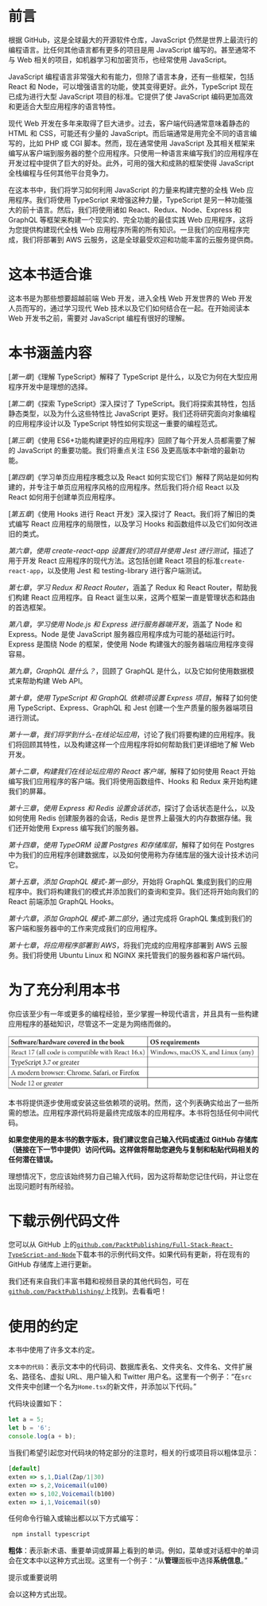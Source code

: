 # 前言

根据 GitHub，这是全球最大的开源软件仓库，JavaScript 仍然是世界上最流行的编程语言。比任何其他语言都有更多的项目是用 JavaScript 编写的。甚至通常不与 Web 相关的项目，如机器学习和加密货币，也经常使用 JavaScript。

JavaScript 编程语言非常强大和有能力，但除了语言本身，还有一些框架，包括 React 和 Node，可以增强语言的功能，使其变得更好。此外，TypeScript 现在已成为进行大型 JavaScript 项目的标准。它提供了使 JavaScript 编码更加高效和更适合大型应用程序的语言特性。

现代 Web 开发在多年来取得了巨大进步。过去，客户端代码通常意味着静态的 HTML 和 CSS，可能还有少量的 JavaScript。而后端通常是用完全不同的语言编写的，比如 PHP 或 CGI 脚本。然而，现在通常使用 JavaScript 及其相关框架来编写从客户端到服务器的整个应用程序。只使用一种语言来编写我们的应用程序在开发过程中提供了巨大的好处。此外，可用的强大和成熟的框架使得 JavaScript 全栈编程与任何其他平台竞争力。

在这本书中，我们将学习如何利用 JavaScript 的力量来构建完整的全栈 Web 应用程序。我们将使用 TypeScript 来增强这种力量，TypeScript 是另一种功能强大的前十语言。然后，我们将使用诸如 React、Redux、Node、Express 和 GraphQL 等框架来构建一个现实的、完全功能的最佳实践 Web 应用程序，这将为您提供构建现代全栈 Web 应用程序所需的所有知识。一旦我们的应用程序完成，我们将部署到 AWS 云服务，这是全球最受欢迎和功能丰富的云服务提供商。

# 这本书适合谁

这本书是为那些想要超越前端 Web 开发，进入全栈 Web 开发世界的 Web 开发人员而写的，通过学习现代 Web 技术以及它们如何结合在一起。在开始阅读本 Web 开发书之前，需要对 JavaScript 编程有很好的理解。

# 本书涵盖内容

[*第一章*]《理解 TypeScript》解释了 TypeScript 是什么，以及它为何在大型应用程序开发中是理想的选择。

[*第二章*]《探索 TypeScript》深入探讨了 TypeScript。我们将探索其特性，包括静态类型，以及为什么这些特性比 JavaScript 更好。我们还将研究面向对象编程的应用程序设计以及 TypeScript 特性如何实现这一重要的编程范式。

[*第三章*]《使用 ES6+功能构建更好的应用程序》回顾了每个开发人员都需要了解的 JavaScript 的重要功能。我们将重点关注 ES6 及更高版本中新增的最新功能。

[*第四章*]《学习单页应用程序概念以及 React 如何实现它们》解释了网站是如何构建的，并专注于单页应用程序风格的应用程序。然后我们将介绍 React 以及 React 如何用于创建单页应用程序。

[*第五章*]《使用 Hooks 进行 React 开发》深入探讨了 React。我们将了解旧的类式编写 React 应用程序的局限性，以及学习 Hooks 和函数组件以及它们如何改进旧的类式。

*第六章*，*使用 create-react-app 设置我们的项目并使用 Jest 进行测试*，描述了用于开发 React 应用程序的现代方法。这包括创建 React 项目的标准`create-react-app`，以及使用 Jest 和 testing-library 进行客户端测试。

*第七章*，*学习 Redux 和 React Router*，涵盖了 Redux 和 React Router，帮助我们构建 React 应用程序。自 React 诞生以来，这两个框架一直是管理状态和路由的首选框架。

*第八章*，*学习使用 Node.js 和 Express 进行服务器端开发*，涵盖了 Node 和 Express。Node 是使 JavaScript 服务器应用程序成为可能的基础运行时。Express 是围绕 Node 的框架，使使用 Node 构建强大的服务器端应用程序变得容易。

*第九章*，*GraphQL 是什么？*，回顾了 GraphQL 是什么，以及它如何使用数据模式来帮助构建 Web API。

*第十章*，*使用 TypeScript 和 GraphQL 依赖项设置 Express 项目*，解释了如何使用 TypeScript、Express、GraphQL 和 Jest 创建一个生产质量的服务器端项目进行测试。

*第十一章*，*我们将学到什么-在线论坛应用*，讨论了我们将要构建的应用程序。我们将回顾其特性，以及构建这样一个应用程序将如何帮助我们更详细地了解 Web 开发。

*第十二章*，*构建我们在线论坛应用的 React 客户端*，解释了如何使用 React 开始编写我们应用程序的客户端。我们将使用函数组件、Hooks 和 Redux 来开始构建我们的屏幕。

*第十三章*，*使用 Express 和 Redis 设置会话状态*，探讨了会话状态是什么，以及如何使用 Redis 创建服务器的会话，Redis 是世界上最强大的内存数据存储。我们还开始使用 Express 编写我们的服务器。

*第十四章*，*使用 TypeORM 设置 Postgres 和存储库层*，解释了如何在 Postgres 中为我们的应用程序创建数据库，以及如何使用称为存储库层的强大设计技术访问它。

*第十五章*，*添加 GraphQL 模式-第一部分*，开始将 GraphQL 集成到我们的应用程序中。我们将构建我们的模式并添加我们的查询和变异。我们还将开始向我们的 React 前端添加 GraphQL Hooks。

*第十六章*，*添加 GraphQL 模式-第二部分*，通过完成将 GraphQL 集成到我们的客户端和服务器中的工作来完成我们的应用程序。

*第十七章*，*将应用程序部署到 AWS*，将我们完成的应用程序部署到 AWS 云服务。我们将使用 Ubuntu Linux 和 NGINX 来托管我们的服务器和客户端代码。

# 为了充分利用本书

你应该至少有一年或更多的编程经验，至少掌握一种现代语言，并且具有一些构建应用程序的基础知识，尽管这不一定是为网络而做的。

![](img/Preface_1.jpg)

本书将提供逐步使用或安装这些依赖项的说明。然而，这个列表确实给出了一些所需的想法。应用程序源代码将是最终完成版本的应用程序。本书将包括任何中间代码。

**如果您使用的是本书的数字版本，我们建议您自己输入代码或通过 GitHub 存储库（链接在下一节中提供）访问代码。这样做将帮助您避免与复制和粘贴代码相关的任何潜在错误。**

理想情况下，您应该始终努力自己输入代码，因为这将帮助您记住代码，并让您在出现问题时有所经验。

# 下载示例代码文件

您可以从 GitHub 上的[`github.com/PacktPublishing/Full-Stack-React-TypeScript-and-Node`](https://github.com/PacktPublishing/Full-Stack-React-TypeScript-and-Node)下载本书的示例代码文件。如果代码有更新，将在现有的 GitHub 存储库上进行更新。

我们还有来自我们丰富书籍和视频目录的其他代码包，可在[`github.com/PacktPublishing/`](https://github.com/PacktPublishing/)上找到。去看看吧！

# 使用的约定

本书中使用了许多文本约定。

`文本中的代码`：表示文本中的代码词、数据库表名、文件夹名、文件名、文件扩展名、路径名、虚拟 URL、用户输入和 Twitter 用户名。这里有一个例子：“在`src`文件夹中创建一个名为`Home.tsx`的新文件，并添加以下代码。”

代码块设置如下：

```ts
let a = 5;
let b = '6';
console.log(a + b);
```

当我们希望引起您对代码块的特定部分的注意时，相关的行或项目将以粗体显示：

```ts
[default]
exten => s,1,Dial(Zap/1|30)
exten => s,2,Voicemail(u100)
exten => s,102,Voicemail(b100)
exten => i,1,Voicemail(s0)
```

任何命令行输入或输出都以以下方式编写：

```ts
 npm install typescript
```

**粗体**：表示新术语、重要单词或屏幕上看到的单词。例如，菜单或对话框中的单词会在文本中以这种方式出现。这里有一个例子：“从**管理**面板中选择**系统信息**。”

提示或重要说明

会以这种方式出现。
